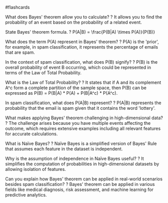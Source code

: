 #flashcards

What does Bayes' theorem allow you to calculate?
?
It allows you to find the probability of an event based on the probability of a related event.

State Bayes' theorem formula.
?
P(A|B) = \frac{P(B|A) \times P(A)}{P(B)}

What does the term P(A) represent in Bayes' theorem?
?
P(A) is the 'prior', for example, in spam classification, it represents the percentage of emails that are spam.

In the context of spam classification, what does P(B) signify?
?
P(B) is the overall probability of event B occurring, which could be represented in terms of the Law of Total Probability.

What is the Law of Total Probability?
?
It states that if A and its complement A^c form a complete partition of the sample space, then P(B) can be expressed as P(B) = P(B|A) * P(A) + P(B|A^c) * P(A^c).

In spam classification, what does P(A|B) represent?
?
P(A|B) represents the probability that the email is spam given that it contains the word 'lottery'.

What makes applying Bayes' theorem challenging in high-dimensional data?
?
The challenge arises because you have multiple events affecting the outcome, which requires extensive examples including all relevant features for accurate calculations.

What is Naïve Bayes?
?
Naïve Bayes is a simplified version of Bayes' Rule that assumes each feature in the dataset is independent.

Why is the assumption of independence in Naïve Bayes useful?
?
It simplifies the computation of probabilities in high-dimensional datasets by allowing isolation of features.

Can you explain how Bayes' theorem can be applied in real-world scenarios besides spam classification?
?
Bayes' theorem can be applied in various fields like medical diagnosis, risk assessment, and machine learning for predictive analytics.

